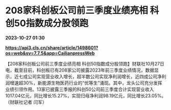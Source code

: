 # 208家科创板公司前三季度业绩亮相 科创50指数成分股领跑

**2023-10-27 01:30**

**https://api3.cls.cn/share/article/1498601?os=web&sv=7.7.5&app=CailianpressWeb**

【208家科创板公司前三季度业绩亮相 科创50指数成分股领跑】财联社10月27日电，截至目前，科创板已有208家公司披露2023年前三季度业绩情况，数据显示，近七成公司实现营业收入增长，超半数公司实现净利润增长，近四成公司净利润增速超30%，新能源生物医药行业的“优等生”涌现。其中，龙头公司充分发挥业绩引领作用。13家已披露三季报的科创50公司前三季度合计实现营业收入 1017.04亿元，同比增长15.27%，实现归母净利润98.19亿元，同比增长23.05%。（财联社记者 闫军）